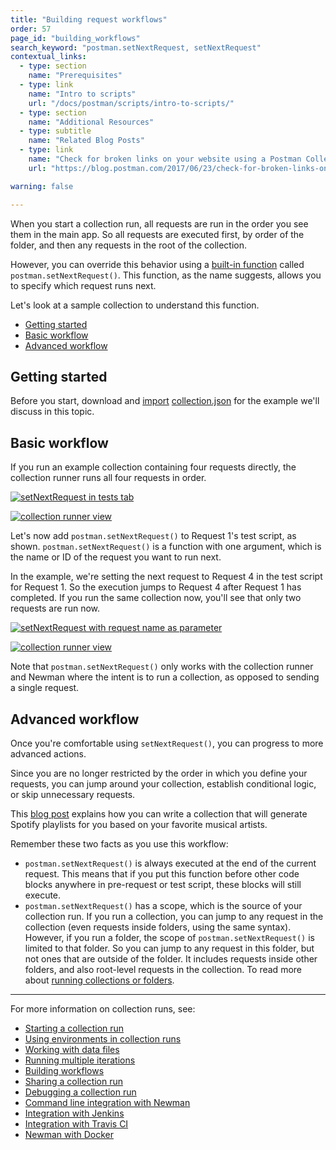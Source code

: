 ```yaml
---
title: "Building request workflows"
order: 57
page_id: "building_workflows"
search_keyword: "postman.setNextRequest, setNextRequest"
contextual_links:
  - type: section
    name: "Prerequisites"
  - type: link
    name: "Intro to scripts"
    url: "/docs/postman/scripts/intro-to-scripts/"
  - type: section
    name: "Additional Resources"
  - type: subtitle
    name: "Related Blog Posts"
  - type: link
    name: "Check for broken links on your website using a Postman Collection"
    url: "https://blog.postman.com/2017/06/23/check-for-broken-links-on-your-website-using-a-postman-collection/"

warning: false

---
```


When you start a collection run, all requests are run in the order you see them in the main app. So all requests are executed first, by order of the folder, and then any requests in the root of the collection.

However, you can override this behavior using a [built-in function](/docs/postman/scripts/branching-and-looping/) called `postman.setNextRequest()`. This function, as the name suggests, allows you to specify which request runs next.

Let's look at a sample collection to understand this function.

* [Getting started](#getting-started)
* [Basic workflow](#basic-workflow)
* [Advanced workflow](#advanced-workflow)

## Getting started

Before you start, download and [import](/docs/postman/collections/importing-and-exporting-data/#importing-postman-data) [collection.json](https://assets.postman.com/postman-docs/58793802.json) for the example we'll discuss in this topic.

## Basic workflow

If you run an example collection containing four requests directly, the collection runner runs all four requests in order.

[![setNextRequest in tests tab](https://assets.postman.com/postman-docs/Collection_Runs_pg23.png)](https://assets.postman.com/postman-docs/Collection_Runs_pg23.png)

[![collection runner view](https://assets.postman.com/postman-docs/58793861.png)](https://assets.postman.com/postman-docs/58793861.png)

Let's now add `postman.setNextRequest()` to Request 1's test script, as shown. `postman.setNextRequest()` is a function with one argument, which is the name or ID of the request you want to run next.

In the example, we're setting the next request to Request 4 in the test script for Request 1. So the execution jumps to Request 4 after Request 1 has completed. If you run the same collection now, you'll see that only two requests are run now.

[![setNextRequest with request name as parameter](https://assets.postman.com/postman-docs/Collection_Runs_pg24.png)](https://assets.postman.com/postman-docs/Collection_Runs_pg24.png)

[![collection runner view](https://assets.postman.com/postman-docs/58793875.png)](https://assets.postman.com/postman-docs/58793875.png)

Note that `postman.setNextRequest()` only works with the collection runner and Newman where the intent is to run a collection, as opposed to sending a single request.

## Advanced workflow

Once you're comfortable using `setNextRequest()`, you can progress to more advanced actions.

Since you are no longer restricted by the order in which you define your requests, you can jump around your collection, establish conditional logic, or skip unnecessary requests.

This [blog post](https://blog.postman.com/2016/11/09/generate-spotify-playlists-using-a-postman-collection/) explains how you can write a collection that will generate Spotify playlists for you based on your favorite musical artists.

Remember these two facts as you use this workflow:

* `postman.setNextRequest()` is always executed at the end of the current request. This means that if you put this function before other code blocks anywhere in pre-request or test script, these blocks will still execute.
* `postman.setNextRequest()` has a scope, which is the source of your collection run. If you run a collection, you can jump to any request in the collection (even requests inside folders, using the same syntax). However, if you run a folder, the scope of `postman.setNextRequest()` is limited to that folder. So you can jump to any request in this folder, but not ones that are outside of the folder. It includes requests inside other folders, and also root-level requests in the collection. To read more about [running collections or folders](/docs/postman/collection-runs/starting-a-collection-run/).

---
For more information on collection runs, see:

* [Starting a collection run](/docs/postman/collection-runs/starting-a-collection-run/)
* [Using environments in collection runs](/docs/postman/collection-runs/using-environments-in-collection-runs/)
* [Working with data files](/docs/postman/collection-runs/working-with-data-files/)
* [Running multiple iterations](/docs/postman/collection-runs/running-multiple-iterations/)
* [Building workflows](/docs/postman/collection-runs/building-workflows/)
* [Sharing a collection run](/docs/postman/collection-runs/sharing-a-collection-run/)
* [Debugging a collection run](/docs/postman/collection-runs/debugging-a-collection-run/)
* [Command line integration with Newman](/docs/postman/collection-runs/command-line-integration-with-newman/)
* [Integration with Jenkins](/docs/postman/collection-runs/integration-with-jenkins/)
* [Integration with Travis CI](/docs/postman/collection-runs/integration-with-travis/)
* [Newman with Docker](/docs/postman/collection-runs/newman-with-docker/)
